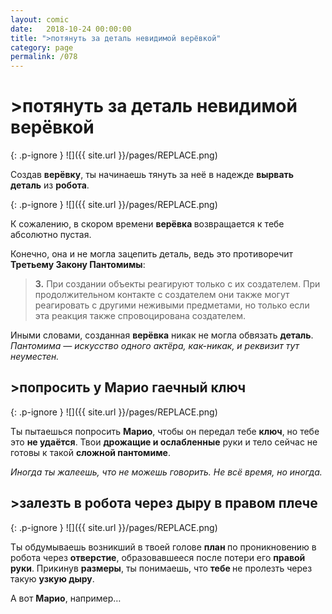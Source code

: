 ```yaml
---
layout: comic
date:   2018-10-24 00:00:00 
title: ">потянуть за деталь невидимой верёвкой"
category: page
permalink: /078
---
```

# >потянуть за деталь невидимой верёвкой

{: .p-ignore }
![]({{ site.url }}/pages/REPLACE.png)

Создав <strong>верёвку</strong>, ты начинаешь тянуть за неё в надежде <strong>вырвать деталь</strong> из <strong>робота</strong>.

{: .p-ignore }
![]({{ site.url }}/pages/REPLACE.png)

К сожалению, в скором времени <strong>верёвка </strong>возвращается к тебе абсолютно пустая.

Конечно, она и не могла зацепить деталь, ведь это противоречит <strong>Третьему Закону Пантомимы</strong>:

<blockquote><strong>3.</strong> При создании объекты реагируют только с их создателем. При продолжительном контакте с создателем они также могут реагировать с другими неживыми предметами, но только если эта реакция также спровоцирована создателем.</blockquote>

Иными словами, созданная <strong>верёвка</strong> никак не могла обвязать <strong>деталь</strong>. <em>Пантомима — искусство одного актёра, как-никак, и реквизит тут неуместен.</em>

## >попросить у Марио гаечный ключ

{: .p-ignore }
![]({{ site.url }}/pages/REPLACE.png)

Ты пытаешься попросить <strong>Марио</strong>, чтобы он передал тебе <strong>ключ</strong>, но тебе это <strong>не удаётся</strong>. Твои <strong>дрожащие и ослабленные</strong> руки и тело сейчас не готовы к такой <strong>сложной пантомиме</strong>.

<em>Иногда ты жалеешь, что не можешь говорить. Не всё время, но иногда.</em>

## >залезть в робота через дыру в правом плече

{: .p-ignore }
![]({{ site.url }}/pages/REPLACE.png)

Ты обдумываешь возникший в твоей голове <strong>план </strong>по проникновению в робота через <strong>отверстие</strong>, образовавшееся после потери его <strong>правой руки</strong>. Прикинув <strong>размеры</strong>, ты понимаешь, что <strong>тебе </strong>не пролезть через такую <strong>узкую дыру</strong>.

А вот <strong>Марио</strong>, например…
